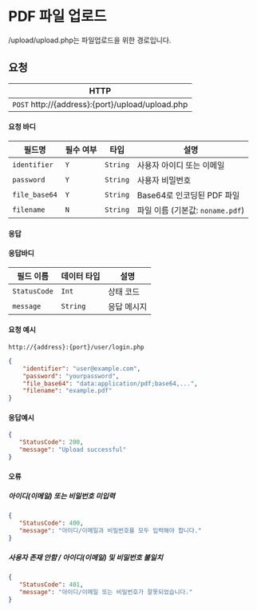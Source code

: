 # PDF 파일 업로드
/upload/upload.php는 파일업로드을 위한 경로입니다.

## 요청
|HTTP|
|--|
| `POST` http://{address}:{port}/upload/upload.php |

#### 요청 바디

| 필드명        | 필수 여부 | 타입    | 설명                           |
|---------------|-----------|---------|--------------------------------|
| `identifier`  | `Y`       | `String`| 사용자 아이디 또는 이메일      |
| `password`    | `Y`       | `String`| 사용자 비밀번호                |
| `file_base64` | `Y`       | `String`| Base64로 인코딩된 PDF 파일     |
| `filename`    | `N`       | `String`| 파일 이름 (기본값: `noname.pdf`) |

#### 응답

#### 응답바디
|필드 이름|데이터 타입|설명|
|--|--|--|
|`StatusCode`|`Int`|상태 코드|
|`message`|`String`|응답 메시지|

#### 요청 예시
```url
http://{address}:{port}/user/login.php
```
```json
{
    "identifier": "user@example.com",
    "password": "yourpassword",
    "file_base64": "data:application/pdf;base64,...",
    "filename": "example.pdf"
}
```
#### 응답예시
```JSON
{
   "StatusCode": 200,
   "message": "Upload successful"
}
```

#### 오류
##### 아이디(이메일) 또는 비밀번호 미입력
```JSON
{
   "StatusCode": 400,
   "message": "아이디/이메일과 비밀번호를 모두 입력해야 합니다."
}
```

##### 사용자 존재 안함 / 아이디(이메일) 및 비밀번호 불일치
```JSON
{
   "StatusCode": 401,
   "message": "아이디/이메일 또는 비밀번호가 잘못되었습니다."
}
```
